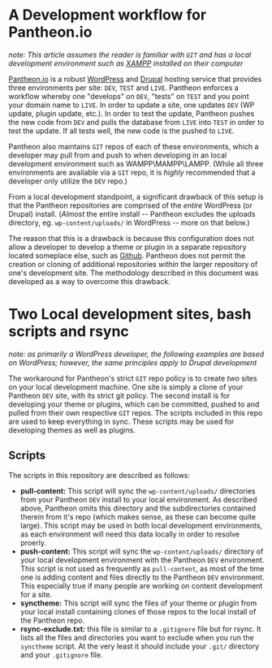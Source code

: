 # A Development workflow for Pantheon.io

_note: This article assumes the reader is familiar with `GIT` and has a local development environment such as [XAMPP](https://www.apachefriends.org/index.html) installed on their computer_

[Pantheon.io](https://pantheon.io) is a robust [WordPress](https://wordpress.org) and [Drupal](https://drupal.org) hosting service that provides three environments per site: `DEV`, `TEST` and `LIVE`. Pantheon enforces a workflow whereby one "develops" on `DEV`, "tests" on `TEST` and you point your domain name to `LIVE`. In order to update a site, one updates `DEV` (WP update, plugin update, etc.). In order to test the update, Pantheon pushes the new code from `DEV` and pulls the database from `LIVE` into `TEST` in order to test the update. If all tests well, the new code is the pushed to `LIVE`. 

Pantheon also maintains `GIT` repos of each of these environments, which a developer may pull from and push to when developing in an local development environment such as WAMPP\MAMPP\LAMPP. (While all three environments are available via a `GIT` repo, it is _highly_ recommended that a developer only utilize the `DEV` repo.)

From a local development standpoint, a significant drawback of this setup is that the Pantheon repositories are comprised of the _entire_ WordPress (or Drupal) install. (_Almost_ the entire install -- Pantheon excludes the uploads directory, eg. `wp-content/uploads/` in WordPress -- more on that below.)

The reason that this is a drawback is because this configuration does not allow a developer to develop a theme or plugin in a separate repository located someplace else, such as [Github](https://github.com). Pantheon does not permit the creation or cloning of additional repositories _within_ the larger repository of one's development site. The methodology described in this document was developed as a way to overcome this drawback.

# Two Local development sites, bash scripts and rsync

_note:_ _as primarily a WordPress developer, the following examples are based on WordPress; however, the same principles apply to Drupal development_

The workaround for Pantheon's strict `GIT` repo policy is to create _two_ sites on your local development machine. One site is simply a clone of your Pantheon `DEV` site, with its strict git policy. The second install is for developing your theme or plugins, which can be committed, pushed to and pulled from their own respective `GIT` repos. The scripts included in this repo are used to keep everything in sync. These scripts may be used for developing themes as well as plugins.

## Scripts

The scripts in this repository are described as follows:

- **pull-content:** This script will sync the `wp-content/uploads/` directories from your Pantheon `DEV` install to your local environment. As described above, Pantheon omits this directory and the subdirectories contained therein from it's repo (which makes sense, as these can become quite large). This script may be used in both local development environments, as each environment will need this data locally in order to resolve proerly.
- **push-content:** This script will sync the `wp-content/uploads/` directory of your local development environment with the Pantheon `DEV` environment. This script is not used as frequently as `pull-content`, as most of the time one is adding content and files directly to the Pantheon `DEV` environment. This especially true if many people are working on content development for a site.
- **synctheme:** This script will sync the files of your theme or plugin from your local install containing clones of those repos to the local install of the Pantheon repo.
- **rsync-exclude.txt:** this file is similar to a `.gitignore` file but for rsync. It lists all the files and directories you want to exclude when you run the `synctheme` script. At the very least it should include your `.git/` directory and your `.gitignore` file.
